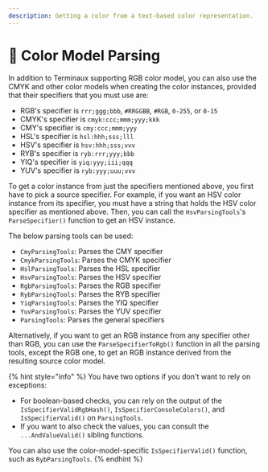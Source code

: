 ```yaml
---
description: Getting a color from a text-based color representation.
---
```


# 🧭 Color Model Parsing

In addition to Terminaux supporting RGB color model, you can also use the CMYK and other color models when creating the color instances, provided that their specifiers that you must use are:

* RGB's specifier is `rrr;ggg;bbb`, `#RRGGBB`, `#RGB`, `0-255`, or `0-15`
* CMYK's specifier is `cmyk:ccc;mmm;yyy;kkk`
* CMY's specifier is `cmy:ccc;mmm;yyy`
* HSL's specifier is `hsl:hhh;sss;lll`
* HSV's specifier is `hsv:hhh;sss;vvv`
* RYB's specifier is `ryb:rrr;yyy;bbb`
* YIQ's specifier is `yiq:yyy;iii;qqq`
* YUV's specifier is `ryb:yyy;uuu;vvv`

To get a color instance from just the specifiers mentioned above, you first have to pick a source specifier. For example, if you want an HSV color instance from its specifier, you must have a string that holds the HSV color specifier as mentioned above. Then, you can call the `HsvParsingTools`'s `ParseSpecifier()` function to get an HSV instance.

The below parsing tools can be used:

* `CmyParsingTools`: Parses the CMY specifier
* `CmykParsingTools`: Parses the CMYK specifier
* `HslParsingTools`: Parses the HSL specifier
* `HsvParsingTools`: Parses the HSV specifier
* `RgbParsingTools`: Parses the RGB specifier
* `RybParsingTools`: Parses the RYB specifier
* `YiqParsingTools`: Parses the YIQ specifier
* `YuvParsingTools`: Parses the YUV specifier
* `ParsingTools`: Parses the general specifiers

Alternatively, if you want to get an RGB instance from any specifier other than RGB, you can use the `ParseSpecifierToRgb()` function in all the parsing tools, except the RGB one, to get an RGB instance derived from the resulting source color model.

{% hint style="info" %}
You have two options if you don't want to rely on exceptions:

* For boolean-based checks, you can rely on the output of the `IsSpecifierValidRgbHash()`, `IsSpecifierConsoleColors()`, and `IsSpecifierValid()` on `ParsingTools`.
* If you want to also check the values, you can consult the `...AndValueValid()` sibling functions.

You can also use the color-model-specific `IsSpecifierValid()` function, such as `RybParsingTools`.
{% endhint %}
